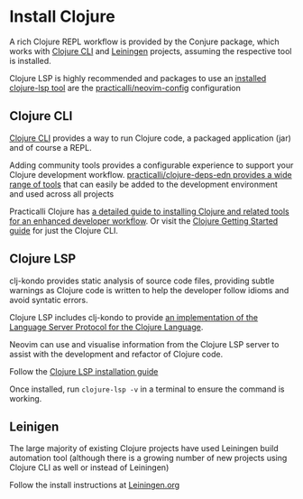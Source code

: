 # Install Clojure

A rich Clojure REPL workflow is provided by the Conjure package, which works with [Clojure CLI](#clojure-cli) and [Leiningen](#leiningen) projects, assuming the respective tool is installed.

Clojure LSP is highly recommended and packages to use an [installed clojure-lsp tool](#clojure-lsp) are the [practicalli/neovim-config](https://github.com/practicalli/neovim-config) configuration


## Clojure CLI

[Clojure CLI](https://clojure.org/guides/deps_and_cli) provides a way to run Clojure code, a packaged application (jar) and of course a REPL.

Adding community tools provides a configurable experience to support your Clojure development workflow.  [practicalli/clojure-deps-edn provides a wide range of tools](https://practical.li/clojure/clojure-cli/install/community-tools.html) that can easily be added to the development environment and used across all projects

Practicalli Clojure has [a detailed guide to installing Clojure and related tools for an enhanced developer workflow](https://practical.li/clojure/clojure-cli/install/).  Or visit the [Clojure Getting Started guide](https://clojure.org/guides/getting_started) for just the Clojure CLI.


## Clojure LSP

clj-kondo provides static analysis of source code files, providing subtle warnings as Clojure code is written to help the developer follow idioms and avoid syntatic errors.

Clojure LSP includes clj-kondo to provide [an implementation of the Language Server Protocol for the Clojure Language](https://clojure-lsp.io/).

Neovim can use and visualise information from the Clojure LSP server to assist with the development and refactor of Clojure code.

Follow the [Clojure LSP installation guide](https://clojure-lsp.io/)

Once installed, run `clojure-lsp -v` in a terminal to ensure the command is working.


## Leinigen

The large majority of existing Clojure projects have used Leiningen build automation tool (although there is a growing number of new projects using Clojure CLI as well or instead of Leiningen)

Follow the install instructions at [Leiningen.org](https://leiningen.org/)
